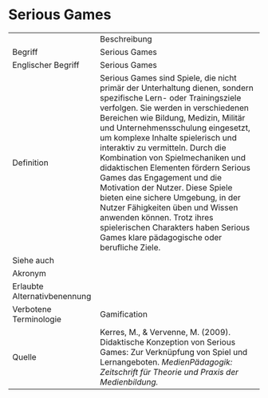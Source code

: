 # Serious Games

<link-summary rel="summary"/>
<card-summary rel="summary"/>
<web-summary rel="summary"/>


<table>
    <tr>
        <td></td>
        <td>Beschreibung</td>
    </tr>
    <tr>
        <td>Begriff</td>
        <td>Serious Games</td>
    </tr>
    <tr>
        <td>Englischer Begriff</td>
        <td>Serious Games</td>
    </tr>
    <tr>
        <td>Definition</td>
        <td id="summary">
            Serious Games sind Spiele, die nicht primär der Unterhaltung dienen, sondern spezifische Lern- oder Trainingsziele verfolgen. 
            Sie werden in verschiedenen Bereichen wie Bildung, Medizin, Militär und Unternehmensschulung eingesetzt, 
            um komplexe Inhalte spielerisch und interaktiv zu vermitteln. Durch die Kombination von Spielmechaniken und 
            didaktischen Elementen fördern Serious Games das Engagement und die Motivation der Nutzer. 
            Diese Spiele bieten eine sichere Umgebung, in der Nutzer Fähigkeiten üben und Wissen anwenden können. 
            Trotz ihres spielerischen Charakters haben Serious Games klare pädagogische oder berufliche Ziele.
        </td>
    </tr>  
    <tr>
        <td>Siehe auch</td>
        <td></td>
    </tr>
    <tr>
        <td>Akronym</td>
        <td></td>
    </tr>
   <tr>
        <td>Erlaubte Alternativbenennung</td>
        <td></td>
    </tr>
   <tr>
        <td>Verbotene Terminologie</td>
        <td>Gamification</td>
    </tr>
   <tr>
        <td>Quelle</td>
        <td>
            Kerres, M., & Vervenne, M. (2009). 
            Didaktische Konzeption von Serious Games: Zur Verknüpfung von Spiel und Lernangeboten.
            <i>MedienPädagogik: Zeitschrift für Theorie und Praxis der Medienbildung.</i>
        </td>
    </tr>
</table>